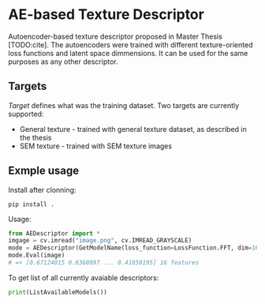 # AE-based Texture Descriptor
Autoencoder-based texture descriptor proposed in Master Thesis [TODO:cite]. The autoencoders were trained with different texture-oriented loss functions and latent space dimmensions. It can be used for the same purposes as any other descriptor.

## Targets
*Target* defines what was the training dataset. Two targets are currently supported:
- General texture - trained with general texture dataset, as described in the thesis
- SEM texture - trained with SEM texture images

## Exmple usage
Install after clonning:
```
pip install .
```

Usage:
```python
from AEDescriptor import * 
imgage = cv.imread("image.png", cv.IMREAD_GRAYSCALE)
mode = AEDescriptor(GetModelName(loss_function=LossFunction.FFT, dim=16))
mode.Eval(image)
# => [0.67124015 0.6368097 ... 0.41859195] 16 features
```
To get list of all currently avaiable descriptors:
```python
print(ListAvailableModels())

```

